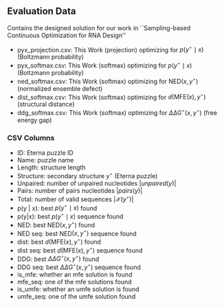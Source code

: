 ## Evaluation Data

Contains the designed solution for our work in ``Sampling-based Continuous Optimization for RNA Design''

- pyx_projection.csv: This Work (projection) optimizing for $p(y^\star \mid x)$ (Boltzmann probability)
- pyx_softmax.csv: This Work (softmax) optimizing for $p(y^\star \mid x)$ (Boltzmann probability)
- ned_softmax.csv: This Work (softmax) optimizing for NED$(x, y^\star)$ (normalized ensemble defect)
- dist_softmax.csv: This Work (softmax) optimizing for $d(\mathrm{MFE}(x), y^\star)$ (structural distance)
- ddg_softmax.csv: This Work (softmax) optimizing for $\Delta \Delta G^{\circ}(x, y^\star)$ (free energy gap)

### CSV Columns
- ID: Eterna puzzle ID
- Name: puzzle name
- Length: structure length
- Structure: secondary structure $y^\star$ (Eterna puzzle)
- Unpaired: number of unpaired nucleotides $\lvert \mathit{unpaired}(y) \rvert$
- Pairs: number of pairs nucleotides $\lvert \mathit{pairs}(y) \rvert$
- Total: number of valid sequences $\lvert \mathcal{X}(y^\star) \rvert$
- p(y | x): best $p(y^\star \mid x)$ found
- p(y|x): best $p(y^\star \mid x)$ sequence found
- NED: best NED$(x, y^\star)$ found
- NED seq: best NED$(x, y^\star)$ sequence found
- dist: best $d(\mathrm{MFE}(x), y^\star)$ found
- dist seq: best $d(\mathrm{MFE}(x), y^\star)$ sequence found
- DDG: best $\Delta \Delta G^{\circ}(x, y^\star)$ found
- DDG seq: best $\Delta \Delta G^{\circ}(x, y^\star)$ sequence found
- is_mfe: whether an mfe solution is found
- mfe_seq: one of the mfe solutions found
- is_umfe: whether an umfe solution is found
- umfe_seq: one of the umfe solution found
